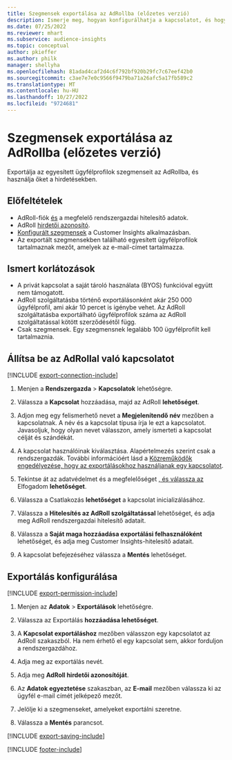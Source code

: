 ```yaml
---
title: Szegmensek exportálása az AdRollba (előzetes verzió)
description: Ismerje meg, hogyan konfigurálhatja a kapcsolatot, és hogyan exportálhatja az AdRollba.
ms.date: 07/25/2022
ms.reviewer: mhart
ms.subservice: audience-insights
ms.topic: conceptual
author: pkieffer
ms.author: philk
manager: shellyha
ms.openlocfilehash: 81adad4caf2d4c6f792bf920b29fc7c67eef42b0
ms.sourcegitcommit: c3ae7e7e0c9566f9479ba71a26afc5a17fb589c2
ms.translationtype: MT
ms.contentlocale: hu-HU
ms.lasthandoff: 10/27/2022
ms.locfileid: "9724681"
---
```

# <a name="export-segments-to-adroll-preview"></a>Szegmensek exportálása az AdRollba (előzetes verzió)

Exportálja az egyesített ügyfélprofilok szegmenseit az AdRollba, és használja őket a hirdetésekben.

## <a name="prerequisites"></a>Előfeltételek

- AdRoll-fiók [és](https://www.adroll.com/) a megfelelő rendszergazdai hitelesítő adatok.
- AdRoll [hirdetői azonosító](https://help.adroll.com/hc/articles/212011838-Advertiser-Profiles).
- [Konfigurált szegmensek](segments.md) a Customer Insights alkalmazásban.
- Az exportált szegmensekben található egyesített ügyfélprofilok tartalmaznak mezőt, amelyek az e-mail-címet tartalmazza.

## <a name="known-limitations"></a>Ismert korlátozások

- A privát kapcsolat a saját tároló használata (BYOS) funkcióval együtt nem támogatott.
- AdRoll szolgáltatásba történő exportálásonként akár 250 000 ügyfélprofil, ami akár 10 percet is igénybe vehet. Az AdRoll szolgáltatásba exportálható ügyfélprofilok száma az AdRoll szolgáltatással kötött szerződésétől függ.
- Csak szegmensek. Egy szegmensnek legalább 100 ügyfélprofilt kell tartalmaznia.

## <a name="set-up-connection-to-adroll"></a>Állítsa be az AdRollal való kapcsolatot

[!INCLUDE [export-connection-include](includes/export-connection-admn.md)]

1. Menjen a **Rendszergazda** > **Kapcsolatok** lehetőségre.

1. Válassza a **Kapcsolat** hozzáadása, majd az AdRoll **lehetőséget**.

1. Adjon meg egy felismerhető nevet a **Megjelenítendő név** mezőben a kapcsolatnak. A név és a kapcsolat típusa írja le ezt a kapcsolatot. Javasoljuk, hogy olyan nevet válasszon, amely ismerteti a kapcsolat célját és szándékát.

1. A kapcsolat használóinak kiválasztása. Alapértelmezés szerint csak a rendszergazdák. További információért lásd a [Közreműködők engedélyezése, hogy az exportálásokhoz használjanak egy kapcsolatot](connections.md#allow-contributors-to-use-a-connection-for-exports).

1. Tekintse át az adatvédelmet és a megfelelőséget [, és válassza az](connections.md#data-privacy-and-compliance) Elfogadom **lehetőséget**.

1. Válassza a Csatlakozás **lehetőséget** a kapcsolat inicializálásához.

1. Válassza a **Hitelesítés az AdRoll szolgáltatással** lehetőséget, és adja meg AdRoll rendszergazdai hitelesítő adatait.

1. Válassza a **Saját maga hozzáadása exportálási felhasználóként** lehetőséget, és adja meg Customer Insights-hitelesítő adatait.

1. A kapcsolat befejezéséhez válassza a **Mentés** lehetőséget.

## <a name="configure-an-export"></a>Exportálás konfigurálása

[!INCLUDE [export-permission-include](includes/export-permission.md)]

1. Menjen az **Adatok** > **Exportálások** lehetőségre.

1. Válassza az Exportálás **hozzáadása lehetőséget**.

1. A **Kapcsolat exportáláshoz** mezőben válasszon egy kapcsolatot az AdRoll szakaszból. Ha nem érhető el egy kapcsolat sem, akkor forduljon a rendszergazdához.

1. Adja meg az exportálás nevét.

1. Adja meg **AdRoll hirdetői azonosítóját**.

1. Az **Adatok egyeztetése** szakaszban, az **E-mail** mezőben válassza ki az ügyfél e-mail címét jelképező mezőt.

1. Jelölje ki a szegmenseket, amelyeket exportálni szeretne.

1. Válassza a **Mentés** parancsot.

[!INCLUDE [export-saving-include](includes/export-saving.md)]

[!INCLUDE [footer-include](includes/footer-banner.md)]
